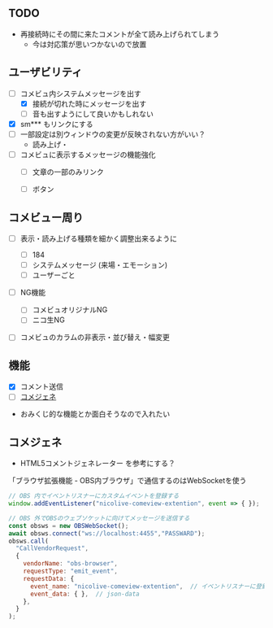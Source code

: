 
## TODO
* 再接続時にその間に来たコメントが全て読み上げられてしまう
  * 今は対応策が思いつかないので放置


## ユーザビリティ
* [ ] コメビュ内システムメッセージを出す
  * [x] 接続が切れた時にメッセージを出す
  * [ ] 音も出すようにして良いかもしれない
* [x] sm*** もリンクにする
* [ ] 一部設定は別ウィンドウの変更が反映されない方がいい？
  * 読み上げ・
* [ ] コメビュに表示するメッセージの機能強化
  * [ ] 文章の一部のみリンク
  * [ ] ボタン


## コメビュー周り
* [ ] 表示・読み上げる種類を細かく調整出来るように
  * [ ] 184
  * [ ] システムメッセージ (来場・エモーション)
  * [ ] ユーザーごと
* [ ] NG機能
  * [ ] コメビュオリジナルNG
  * [ ] ニコ生NG
* [ ] コメビュのカラムの非表示・並び替え・幅変更


## 機能
* [x] コメント送信
* [ ] [コメジェネ](#コメジェネ)
* おみくじ的な機能とか面白そうなので入れたい


## コメジェネ
* HTML5コメントジェネレーター を参考にする？

「ブラウザ拡張機能 - OBS内ブラウザ」で通信するのはWebSocketを使う
```javascript
// OBS 内でイベントリスナーにカスタムイベントを登録する
window.addEventListener("nicolive-comeview-extention", event => { });

// OBS 外でOBSのウェブソケットに向けてメッセージを送信する
const obsws = new OBSWebSocket();
await obsws.connect("ws://localhost:4455","PASSWARD");
obsws.call(
  "CallVendorRequest",
  {
    vendorName: "obs-browser",
    requestType: "emit_event",
    requestData: {
      event_name: "nicolive-comeview-extention",  // イベントリスナーに登録する名前と同じにする
      event_data: { },  // json-data
    },
  }
);
```
